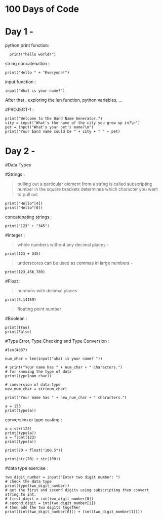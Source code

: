 # 100 Days of Code

# Day 1 -

python print function:
``` 
  print("hello world!")
```
string concatenation :
```
print("Hello " + "Everyone!")
```
input function :
```
input("What is your name?")
```
After that , exploring the len function, python variables, ...

#PROJECT-1 :
```
print("Welcome to the Band Name Generator.")
city = input("What's the name of the city you grew up in?\n")
pet = input("What's your pet's name?\n")
print("Your band name could be " + city + " " + pet)
```

# Day 2 -

#Data Types

#Strings : 
> pulling out a particular element from a string is called subscripting
> number in the square brackets determines which character you want to pull out
```
print("Hello"[4])
print("Hello"[0])
```
 concatenating strings :
 ```
print("123" + "345")
```

#Integer :
> whole numbers without any decimal places -
```
print(123 + 345)
```
> underscores can be used as commas in large numbers -
```
print(123_456_789)
```

#Float :
> numbers with decimal places
```
print(3.14159)
```
> floating point number

#Boolean :
```
print(True)
print(False)
```

#Type Error, Type Checking and Type Conversion :
```
#len(4837)

num_char = len(input("what is your name? "))

# print("Your name has " + num_char + " characters.")
# for knowing the type of data
print(type(num_char))

# conversion of data type
new_num_char = str(num_char)

print("Your name has " + new_num_char + " characters.")
```
```
a = 123
print(type(a))
```

 conversion or type casting :
 ```
a = str(123)
print(type(a))
a = float(123)
print(type(a))

print(70 + float("100.5"))

print(str(70) + str(100))
```

#data type exercise :
```
two_digit_number = input("Enter two digit number: ")
# check the data type 
print(type(two_digit_number))
# get the first and second digits using subscripting then convert string to int.
# first_digit = int(two_digit_number[0])
# second_digit = int(two_digit_number[1])
# then add the two digits together
print((int(two_digit_number[0])) + (int(two_digit_number[1])))
```

